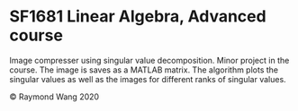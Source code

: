 # SF1681 Linear Algebra, Advanced course
Image compresser using singular value decomposition. Minor project in the course.
The image is saves as a MATLAB matrix. The algorithm plots the singular values as well as the images for 
different ranks of singular values.

© Raymond Wang 2020
